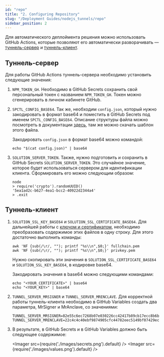 ```yaml
---
id: "repo"
title: "2. Configuring Repository"
slug: "/Deployment Guides/nodejs_tunnels/repo"
sidebar_position: 2
---
```


Для автоматического деплоймента решения можно использовать GitHub Actions, которые позволяют его автоматически разворачивать — 
[туннель-сервер](https://github.com/Super-Protocol/solutions/blob/main/.github/workflows/minecraft-tunnel-server-deploy.yml) 
и [туннель-клиент](https://github.com/Super-Protocol/solutions/blob/main/.github/workflows/minecraft-tunnel-client-deploy.yml).  

## Туннель-сервер

Для работы GitHub Actions туннель-сервера необходимо установить следующие значения:

1. `NPM_TOKEN_GH`. Необходимо в GitHub Secrets сохранить свой персональный токен
   с названием `NPM_TOKEN_GH`. Токен можно сгенерировать в личном кабинете GitHub.

2. `SPCTL_CONFIG_BASE64`. Так же, необходим `config.json`, который нужно закодировать в формат base64 и поместить в 
   GitHub Secrets под именем `SPCTL_CONFIG_BASE64`. 
   Описание структуры файла можно посмотреть в документации [здесь](https://docs.superprotocol.com/testnet/cli/configuration/), там же можно скачать шаблон этого файла.

   Закодировать `config.json` в формат base64 можно командой:

    ```shell title="config.json"
    echo "$(cat config.json)" | base64
    ```

3. `SOLUTION_SERVER_TOKEN`. Также, нужно подготовить и сохранить в GitHub Secrets `SOLUTION_SERVER_TOKEN`. 
   Это случайное значение, которое будет использоваться сервером для идентификации клиента.
   Сформировать его можно следующим образом:

   ``` shell
   node
   > require('crypto').randomUUID()
   '5ea1ad2c-b627-4ea1-bcc2-40922d2344a4'
   > .exit
   ```

## Туннель-клиент

1. `SOLUTION_SSL_KEY_BASE64` и `SOLUTION_SSL_CERTIFICATE_BASE64`.
   Для дальнейшей работы с [ключом и сертификатом](https://docs.dev.superprotocol.com/developers/guides/tunnel-clients/prepare),
   необходимо преобразовать содержимое этих файлов в одну строку. Для этого достаточно выполнить команды:

   ```shell
   awk 'NF {sub(/\r/, ""); printf "%s\\n",$0;}' fullchain.pem
   awk 'NF {sub(/\r/, ""); printf "%s\\n",$0;}' privkey.pem
   ```

   Нужно скопировать эти значения в `SOLUTION_SSL_CERTIFICATE_BASE64` и `SOLUTION_SSL_KEY_BASE64`, в кодировке base64.

   Закодировать значения в base64 можно следующими командами:

   ```shell title="config.json"
   echo "<YOUR_CERTIFICATE>" | base64
   echo "<YOUR_KEY>" | base64
   ```
   
2. `TUNNEL_SERVER_MRSIGNER` и `TUNNEL_SERVER_MRENCLAVE`. Для корректной работы туннель-клиента необходимо в GitHub Variables 
   создать два параметра, MrSigner и MrAnclave, со значениями:

    ```tsconfig
    TUNNEL_SERVER_MRSIGNER=82e55c6ec7268b07e030226cc42417b89cb17ecc8b6b73bafb84fc44b0ed059c
    TUNNEL_SERVER_MRENCLAVE=22c4c4c40ebf9874905cfc44782eec5149bf07429ec0bd3e7fd018e9942d0513
    ```

3. В результате, в GitHub Secrets и в GitHub Variables должно быть следующее содержимое:

   <Imager src={require('./images/secrets.png').default} />
   <Imager src={require('./images/values.png').default} />
